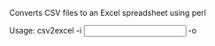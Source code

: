Converts CSV files to an Excel spreadsheet using perl

Usage: csv2excel -i <input file names> -o <output file name>
